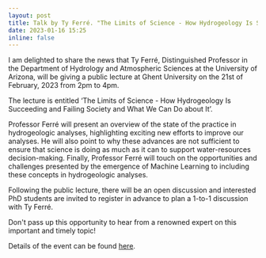```yaml
---
layout: post
title: Talk by Ty Ferré. "The Limits of Science - How Hydrogeology Is Succeeding and Failing Society and What We Can Do about It"
date: 2023-01-16 15:25
inline: false
---
```


I am delighted to share the news that Ty Ferré, Distinguished Professor in the Department of Hydrology and Atmospheric Sciences at the University of Arizona, will be giving a public lecture at Ghent University on the 21st of February, 2023 from 2pm to 4pm.

The lecture is entitled ‘The Limits of Science - How Hydrogeology Is Succeeding and Failing Society and What We Can Do about It’.

Professor Ferré will present an overview of the state of the practice in hydrogeologic analyses, highlighting exciting new efforts to improve our analyses. He will also point to why these advances are not sufficient to ensure that science is doing as much as it can to support water-resources decision-making. Finally, Professor Ferré will touch on the opportunities and challenges presented by the emergence of Machine Learning to including these concepts in hydrogeologic analyses.

Following the public lecture, there will be an open discussion and interested PhD students are invited to register in advance to plan a 1-to-1 discussion with Ty Ferré.

Don't pass up this opportunity to hear from a renowned expert on this important and timely topic!

Details of the event can be found [here](https://www.ugent.be/we/geologie/nl/actueel/nieuws/meet-the-phd-jury-the-limits-of-science).
